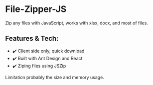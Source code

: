 # File-Zipper-JS

Zip any files with JavaScript, works with xlsx, docx, and most of files.

## Features & Tech:
- :heavy_check_mark: Client side only, quick download
- :heavy_check_mark: Built with Ant Design and React
- :heavy_check_mark: Ziping files using JSZip

Limitation probably the size and memory usage.
